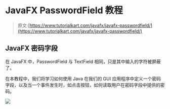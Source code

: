 # JavaFX PasswordField 教程

> 原文:[https://www.tutorialkart.com/javafx/javafx-passwordfield/](https://www.tutorialkart.com/javafx/javafx-passwordfield/)

## JavaFX 密码字段

在 JavaFX 中，PasswordField 与 TextField 相同，只是其中输入的字符被屏蔽了。

在本教程中，我们将学习如何使用 Java 在我们的 GUI 应用程序中定义一个密码字段，以及当一个事件发生时，如点击按钮，如何读取用户在密码字段中提供的密码。

[![](../Images/925da31b32d6bc3827932f6c8afb11bb.png)](https://www.tutorialkart.com/)